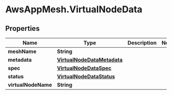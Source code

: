 # AwsAppMesh.VirtualNodeData

## Properties

Name | Type | Description | Notes
------------ | ------------- | ------------- | -------------
**meshName** | **String** |  | 
**metadata** | [**VirtualNodeDataMetadata**](VirtualNodeDataMetadata.md) |  | 
**spec** | [**VirtualNodeDataSpec**](VirtualNodeDataSpec.md) |  | 
**status** | [**VirtualNodeDataStatus**](VirtualNodeDataStatus.md) |  | 
**virtualNodeName** | **String** |  | 


